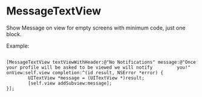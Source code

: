 # MessageTextView
Show Message on view for empty screens with minimum code, just one block.

Example:
<pre>
<code>
[MessageTextView textViewWithHeader:@"No Notifications" message:@"Once your profile will be asked to be viewed we will notify         you!" onView:self.view completion:^(id result, NSError *error) {
        UITextView *message = (UITextView *)result;
        [self.view addSubview:message];
}];
</code>
</pre>
